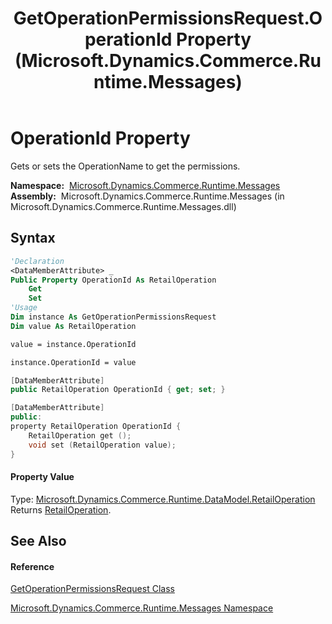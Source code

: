 ﻿---
title: GetOperationPermissionsRequest.OperationId Property  (Microsoft.Dynamics.Commerce.Runtime.Messages)
TOCTitle: OperationId Property
ms:assetid: P:Microsoft.Dynamics.Commerce.Runtime.Messages.GetOperationPermissionsRequest.OperationId
ms:mtpsurl: https://technet.microsoft.com/en-us/library/microsoft.dynamics.commerce.runtime.messages.getoperationpermissionsrequest.operationid(v=AX.60)
ms:contentKeyID: 62211581
ms.date: 05/18/2015
mtps_version: v=AX.60
f1_keywords:
- Microsoft.Dynamics.Commerce.Runtime.Messages.GetOperationPermissionsRequest.OperationId
dev_langs:
- CSharp
- C++
- VB
---

# OperationId Property

Gets or sets the OperationName to get the permissions.

**Namespace:**  [Microsoft.Dynamics.Commerce.Runtime.Messages](microsoft-dynamics-commerce-runtime-messages-namespace.md)  
**Assembly:**  Microsoft.Dynamics.Commerce.Runtime.Messages (in Microsoft.Dynamics.Commerce.Runtime.Messages.dll)

## Syntax

``` vb
'Declaration
<DataMemberAttribute> _
Public Property OperationId As RetailOperation
    Get
    Set
'Usage
Dim instance As GetOperationPermissionsRequest
Dim value As RetailOperation

value = instance.OperationId

instance.OperationId = value
```

``` csharp
[DataMemberAttribute]
public RetailOperation OperationId { get; set; }
```

``` c++
[DataMemberAttribute]
public:
property RetailOperation OperationId {
    RetailOperation get ();
    void set (RetailOperation value);
}
```

#### Property Value

Type: [Microsoft.Dynamics.Commerce.Runtime.DataModel.RetailOperation](retailoperation-enumeration-microsoft-dynamics-commerce-runtime-datamodel.md)  
Returns [RetailOperation](retailoperation-enumeration-microsoft-dynamics-commerce-runtime-datamodel.md).  

## See Also

#### Reference

[GetOperationPermissionsRequest Class](getoperationpermissionsrequest-class-microsoft-dynamics-commerce-runtime-messages.md)

[Microsoft.Dynamics.Commerce.Runtime.Messages Namespace](microsoft-dynamics-commerce-runtime-messages-namespace.md)

